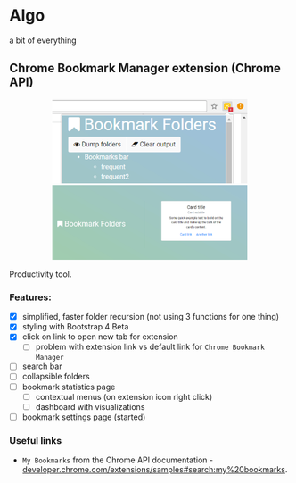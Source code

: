 # Algo
a bit of everything
## Chrome Bookmark Manager extension (Chrome API)

<p align="center">
    <img alt="extension popup" src="screenshot1.png" width="350" height="auto" />
    <img alt="extension about/settings page" src="screenshot2.png" width="350" height="auto"/>
</p>

Productivity tool.

### Features:
+ [x] simplified, faster folder recursion (not using 3 functions for one thing)
+ [x] styling with Bootstrap 4 Beta
+ [x] click on link to open new tab for extension
  + [ ] problem with extension link vs default link for `Chrome Bookmark Manager`
+ [ ] search bar
+ [ ] collapsible folders
+ [ ] bookmark statistics page
  + [ ] contextual menus (on extension icon right click)
  + [ ] dashboard with visualizations
+ [ ] bookmark settings page (started)

### Useful links
+ `My Bookmarks` from the Chrome API documentation - [developer.chrome.com/extensions/samples#search:my%20bookmarks](https://developer.chrome.com/extensions/samples#search:my%20bookmarks).